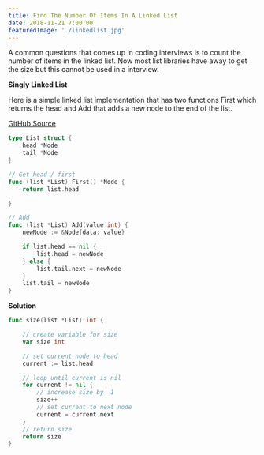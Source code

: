 ```yaml
---
title: Find The Number Of Items In A Linked List
date: 2018-11-21 7:00:00
featuredImage: './linkedlist.jpg'
---
```

A common questions that comes up in coding interviews is to count the number of items in the linked list. Now most list libraries have away to get the size but this cannot be used in a interview.


__Singly Linked List__

Here is a simple linked list implementation that has two functions First which returns the head and Add that adds a new node to the end of the list.

[GitHub Source](https://github.com/harrisonbrock/go-data-structures/tree/master/linked-list)
```go
type List struct {
	head *Node
	tail *Node
}

// Get head / first
func (list *List) First() *Node {
	return list.head

}

// Add
func (list *List) Add(value int) {
	newNode := &Node{data: value}

	if list.head == nil {
		list.head = newNode
	} else {
		list.tail.next = newNode
	}
	list.tail = newNode
}
```
__Solution__

```go
func size(list *List) int {

	// create variable for size
	var size int

	// set current node to head
	current := list.head

	// loop until current is nil
	for current != nil {
		// increase size by  1
		size++
		// set current to next node
		current = current.next
	}
	// return size
	return size
}
```
